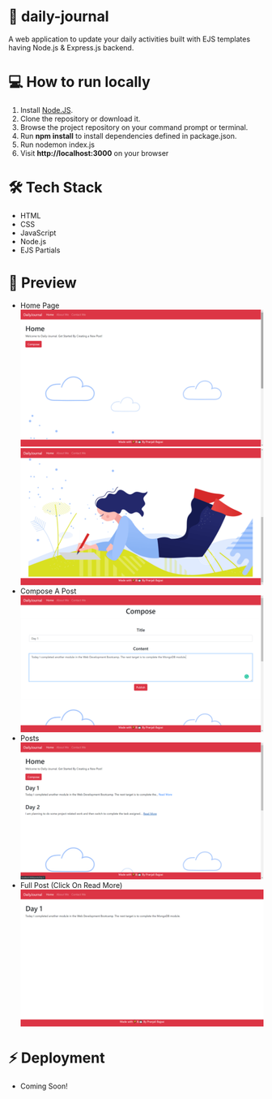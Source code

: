 # 📙 daily-journal 
A web application to update your daily activities built with EJS templates having Node.js &amp; Express.js backend.

# 💻 How to run locally 
1. Install [Node.JS](http://nodejs.org/).  
2. Clone the repository or download it.
3. Browse the project repository on your command prompt or terminal.
4. Run **npm install** to install dependencies defined in package.json.
5. Run nodemon index.js
6. Visit **http://localhost:3000** on your browser

# 🛠 Tech Stack 
- HTML
- CSS
- JavaScript
- Node.js
- EJS Partials

# 🚀 Preview 
- Home Page ![home](https://github.com/pranjalibajpai/daily-journal/blob/master/preview/home1.png)
 ![home](https://github.com/pranjalibajpai/daily-journal/blob/master/preview/home3.png)
- Compose A Post ![compose](https://github.com/pranjalibajpai/daily-journal/blob/master/preview/compose2.png)
- Posts ![posts](https://github.com/pranjalibajpai/daily-journal/blob/master/preview/home2.png)
- Full Post (Click On Read More) ![posts](https://github.com/pranjalibajpai/daily-journal/blob/master/preview/post1.png)

# ⚡ Deployment
- Coming Soon!



